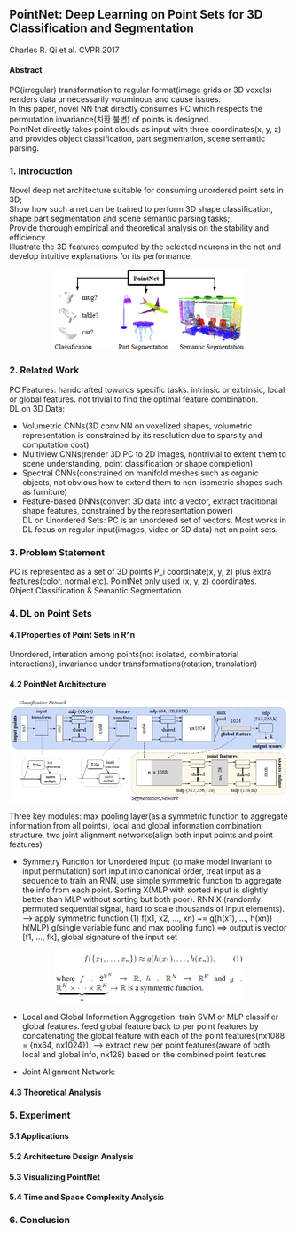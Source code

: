 ## PointNet: Deep Learning on Point Sets for 3D Classification and Segmentation

Charles R. Qi et al. CVPR 2017

#### **Abstract**

PC(irregular) transformation to regular format(image grids or 3D voxels) renders data unnecessarily voluminous and cause issues.  
In this paper, novel NN that directly consumes PC which respects the permutation invariance(치환 불변) of points is designed.  
PointNet directly takes point clouds as input with three coordinates(x, y, z) and provides object classification, part segmentation, scene semantic parsing.  

### **1. Introduction**

Novel deep net architecture suitable for consuming unordered point sets in 3D;  
Show how such a net can be trained to perform 3D shape classification, shape part segmentation and scene semantic parsing tasks;  
Provide thorough empirical and theoretical analysis on the stability and efficiency.  
Illustrate the 3D features computed by the selected neurons in the net and develop intuitive explanations for its performance.  

<center><img src="src/fig1.png" width="350"/></center>

### **2. Related Work**

PC Features: handcrafted towards specific tasks. intrinsic or extrinsic, local or global features. not trivial to find the optimal feature combination.  
DL on 3D Data:  
 - Volumetric CNNs(3D conv NN on voxelized shapes, volumetric representation is constrained by its resolution due to sparsity and computation cost)  
 - Multiview CNNs(render 3D PC to 2D images, nontrivial to extent them to scene understanding, point classification or shape completion)  
 - Spectral CNNs(constrained on manifold meshes such as organic objects, not obvious how to extend them to non-isometric shapes such as furniture)  
 - Feature-based DNNs(convert 3D data into a vector, extract traditional shape features, constrained by the representation power)  
DL on Unordered Sets: PC is an unordered set of vectors. Most works in DL focus on regular input(images, video or 3D data) not on point sets.  

### **3. Problem Statement**

PC is represented as a set of 3D points P_i coordinate(x, y, z) plus extra features(color, normal etc). PointNet only used (x, y, z) coordinates.  
Object Classification & Semantic Segmentation.  

### **4. DL on Point Sets**

#### 4.1 Properties of Point Sets in R^n

Unordered, interation among points(not isolated, combinatorial interactions), invariance under transformations(rotation, translation)  

#### 4.2 PointNet Architecture

<center><img src="src/fig2.png" width="700"/></center>

Three key modules: max pooling layer(as a symmetric function to aggregate information from all points), local and global information combination structure, two joint alignment networks(align both input points and point features)  

* Symmetry Function for Unordered Input: (to make model invariant to input permutation) sort input into canonical order, treat input as a sequence to train an RNN, use simple symmetric function to aggregate the info from each point. Sorting X(MLP with sorted input is slightly better than MLP without sorting but both poor). RNN X (randomly permuted sequential signal, hard to scale thousands of input elements). --> apply symmetric function (1) f(x1, x2, ..., xn) ~= g(h(x1), ..., h(xn)) h(MLP) g(single variable func and max pooling func) ==> output is vector [f1, ..., fk], global signature of the input set  
<center><img src="src/eqn1.png" width="350"/></center>

* Local and Global Information Aggregation: train SVM or MLP classifier global features. feed global feature back to per point features by concatenating the global feature with each of the point features(nx1088 = {nx64, nx1024}). --> extract new per point features(aware of both local and global info, nx128) based on the combined point features  

* Joint Alignment Network:

#### 4.3 Theoretical Analysis

### **5. Experiment**

#### 5.1 Applications

#### 5.2 Architecture Design Analysis

#### 5.3 Visualizing PointNet

#### 5.4 Time and Space Complexity Analysis

### **6. Conclusion**

<!--
#### **Studies**
[PointNet](https://github.com/blu-y/note/tree/main/Studies/PointNet/)

[NeRF](https://github.com/blu-y/note/tree/main/Studies/NeRF/)
-->
